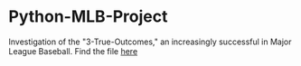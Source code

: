 # Python-MLB-Project
Investigation of the "3-True-Outcomes," an increasingly successful in Major League Baseball. Find the file [here](IPPFinal.ipynb)
